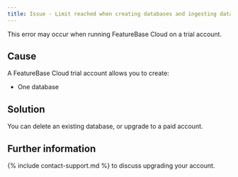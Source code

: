 ```yaml
---
title: Issue - Limit reached when creating databases and ingesting data
---
```


This error may occur when running FeatureBase Cloud on a trial account.

## Cause

A FeatureBase Cloud trial account allows you to create:

* One database

## Solution

You can delete an existing database, or upgrade to a paid account.

## Further information

{% include contact-support.md %} to discuss upgrading your account.
